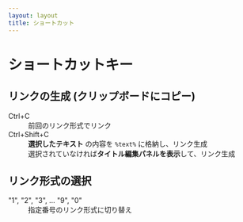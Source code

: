 ```yaml
---
layout: layout
title: ショートカット
---
```

# ショートカットキー

## リンクの生成 (クリップボードにコピー)
<dl id="dl-shortcuts-create" class="variables">
  <dt>Ctrl+C</dt>
  <dd>前回のリンク形式でリンク</dd>
  <dt>Ctrl+Shift+C</dt>
  <dd><strong>選択したテキスト</strong> の内容を <code>%text%</code> に格納し、リンク生成 </dd>
  <dd>選択されていなければ<strong>タイトル編集パネルを表示</strong>して、リンク生成 </dd>
</dl>

## リンク形式の選択
<dl id="dl-shortcuts-select" class="variables">
  <dt>"1", "2", "3", ... "9", "0"</dt>
  <dd>指定番号のリンク形式に切り替え</dd>
</dl>

